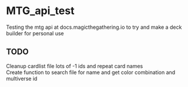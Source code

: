 # MTG_api_test
Testing the mtg api at docs.magicthegathering.io to try and make a deck builder for personal use
  

## TODO  
Cleanup cardlist file lots of -1 ids and repeat card names   
Create function to search file for name and get color combination and multiverse id 
